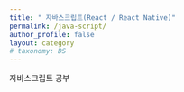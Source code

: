 ```yaml
---
title: " 자바스크립트(React / React Native)"
permalink: /java-script/
author_profile: false
layout: category
# taxonomy: DS
---
```

  자바스크립트 공부

 
